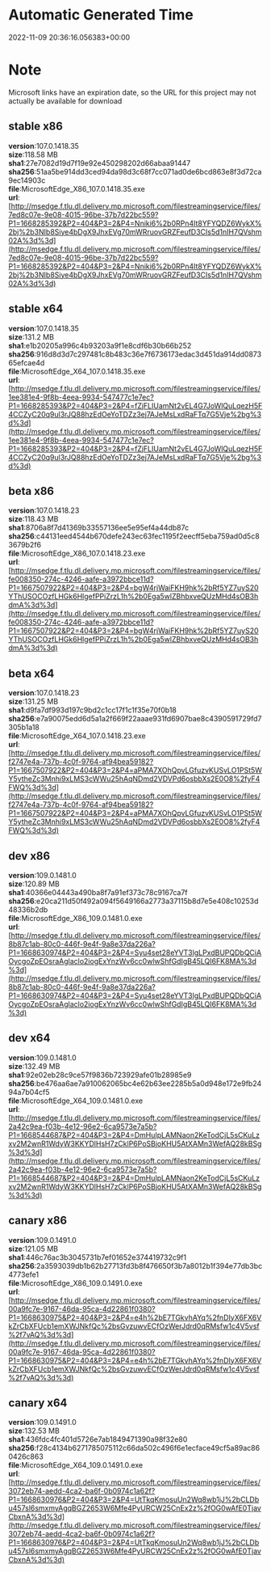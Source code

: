# Automatic Generated Time
2022-11-09 20:36:16.056383+00:00

# Note
Microsoft links have an expiration date, so the URL for this project may not actually be available for download

## stable x86
**version**:107.0.1418.35  
**size**:118.58 MB  
**sha1**:27e7082d19d7f19e92e450298202d66abaa91447  
**sha256**:51aa5be914dd3ced94da98d3c68f7cc071ad0de6bcd863e8f3d72ca9ec14903c  
**file**:MicrosoftEdge_X86_107.0.1418.35.exe  
**url**:[http://msedge.f.tlu.dl.delivery.mp.microsoft.com/filestreamingservice/files/7ed8c07e-9e08-4015-96be-37b7d22bc559?P1=1668285392&P2=404&P3=2&P4=Nniki6%2b0RPn4It8YFYQDZ6WykX%2bj%2b3NIb8Siye4bDgX9JhxEVg70mWRruovGRZFeufD3CIs5d1nIH7QVshm02A%3d%3d](http://msedge.f.tlu.dl.delivery.mp.microsoft.com/filestreamingservice/files/7ed8c07e-9e08-4015-96be-37b7d22bc559?P1=1668285392&P2=404&P3=2&P4=Nniki6%2b0RPn4It8YFYQDZ6WykX%2bj%2b3NIb8Siye4bDgX9JhxEVg70mWRruovGRZFeufD3CIs5d1nIH7QVshm02A%3d%3d)  

## stable x64
**version**:107.0.1418.35  
**size**:131.2 MB  
**sha1**:e1b20205a996c4b93203a9f1e8cdf6b30b66b252  
**sha256**:916d8d3d7c297481c8b483c36e7f6736173edac3d451da914dd087365efcae4d  
**file**:MicrosoftEdge_X64_107.0.1418.35.exe  
**url**:[http://msedge.f.tlu.dl.delivery.mp.microsoft.com/filestreamingservice/files/1ee381e4-9f8b-4eea-9934-547477c1e7ec?P1=1668285393&P2=404&P3=2&P4=fZjFLIUamNt2vEL4G7JoWlQuLqezH5F4CCZyC20q9ul3rJQ88hzEdOeYoTDZz3ej7AJeMsLxdRaFTq7G5Vje%2bg%3d%3d](http://msedge.f.tlu.dl.delivery.mp.microsoft.com/filestreamingservice/files/1ee381e4-9f8b-4eea-9934-547477c1e7ec?P1=1668285393&P2=404&P3=2&P4=fZjFLIUamNt2vEL4G7JoWlQuLqezH5F4CCZyC20q9ul3rJQ88hzEdOeYoTDZz3ej7AJeMsLxdRaFTq7G5Vje%2bg%3d%3d)  

## beta x86
**version**:107.0.1418.23  
**size**:118.43 MB  
**sha1**:8706a8f7d41369b33557136ee5e95ef4a44db87c  
**sha256**:c44131eed4544b670defe243ec63fec1195f2eecff5eba759ad0d5c83679b2f6  
**file**:MicrosoftEdge_X86_107.0.1418.23.exe  
**url**:[http://msedge.f.tlu.dl.delivery.mp.microsoft.com/filestreamingservice/files/fe008350-274c-4246-aafe-a3972bbce11d?P1=1667507922&P2=404&P3=2&P4=bgW4rjWaiFKH9hk%2bRf5YZ7uyS20YThUSOCOzfLHGk6HlgefPPiZrzL1h%2b0Ega5wlZBhbxveQUzMHd4sOB3hdmA%3d%3d](http://msedge.f.tlu.dl.delivery.mp.microsoft.com/filestreamingservice/files/fe008350-274c-4246-aafe-a3972bbce11d?P1=1667507922&P2=404&P3=2&P4=bgW4rjWaiFKH9hk%2bRf5YZ7uyS20YThUSOCOzfLHGk6HlgefPPiZrzL1h%2b0Ega5wlZBhbxveQUzMHd4sOB3hdmA%3d%3d)  

## beta x64
**version**:107.0.1418.23  
**size**:131.25 MB  
**sha1**:d9fa7df993d197c9bd2c1cc17f1c1f35e70f0b18  
**sha256**:e7a90075edd6d5a1a2f669f22aaae931fd6907bae8c4390591729fd7305b1a18  
**file**:MicrosoftEdge_X64_107.0.1418.23.exe  
**url**:[http://msedge.f.tlu.dl.delivery.mp.microsoft.com/filestreamingservice/files/f2747e4a-737b-4c0f-9764-af94bea59182?P1=1667507922&P2=404&P3=2&P4=aPMA7XOhQpvLGfuzvKUSvLO1PSt5WY5ytheZc3Mnhi9xLMS3cWWu25hAqNDmd2VDVPd6osbbXs2E0O8%2fyF4FWQ%3d%3d](http://msedge.f.tlu.dl.delivery.mp.microsoft.com/filestreamingservice/files/f2747e4a-737b-4c0f-9764-af94bea59182?P1=1667507922&P2=404&P3=2&P4=aPMA7XOhQpvLGfuzvKUSvLO1PSt5WY5ytheZc3Mnhi9xLMS3cWWu25hAqNDmd2VDVPd6osbbXs2E0O8%2fyF4FWQ%3d%3d)  

## dev x86
**version**:109.0.1481.0  
**size**:120.89 MB  
**sha1**:40366e04443a490ba8f7a91ef373c78c9167ca7f  
**sha256**:e20ca211d50f492a094f5649166a2773a37115b8d7e5e408c10253d48336b2db  
**file**:MicrosoftEdge_X86_109.0.1481.0.exe  
**url**:[http://msedge.f.tlu.dl.delivery.mp.microsoft.com/filestreamingservice/files/8b87c1ab-80c0-446f-9e4f-9a8e37da226a?P1=1668630974&P2=404&P3=2&P4=Syu4set28eYVT3lgLPxdBUPQDbQCiAOycgoZpEOsraAglaclo2iogExYnzWv6cc0wlwShfGdIgB45LQI6FK8MA%3d%3d](http://msedge.f.tlu.dl.delivery.mp.microsoft.com/filestreamingservice/files/8b87c1ab-80c0-446f-9e4f-9a8e37da226a?P1=1668630974&P2=404&P3=2&P4=Syu4set28eYVT3lgLPxdBUPQDbQCiAOycgoZpEOsraAglaclo2iogExYnzWv6cc0wlwShfGdIgB45LQI6FK8MA%3d%3d)  

## dev x64
**version**:109.0.1481.0  
**size**:132.49 MB  
**sha1**:92e02eb28c9ce57f9836b723929afe01b28985e9  
**sha256**:be476aa6ae7a910062065bc4e62b63ee2285b5a0d948e172e9fb2494a7b04cf5  
**file**:MicrosoftEdge_X64_109.0.1481.0.exe  
**url**:[http://msedge.f.tlu.dl.delivery.mp.microsoft.com/filestreamingservice/files/2a42c9ea-f03b-4e12-96e2-6ca9573e7a5b?P1=1668544687&P2=404&P3=2&P4=DmHuIpLAMNaon2KeTodCjL5sCKuLzxv2M2wnR1WdyW3KKYDlHsH7zCklP6PoSBjoKHU5AtXAMn3WefAQ28kBSg%3d%3d](http://msedge.f.tlu.dl.delivery.mp.microsoft.com/filestreamingservice/files/2a42c9ea-f03b-4e12-96e2-6ca9573e7a5b?P1=1668544687&P2=404&P3=2&P4=DmHuIpLAMNaon2KeTodCjL5sCKuLzxv2M2wnR1WdyW3KKYDlHsH7zCklP6PoSBjoKHU5AtXAMn3WefAQ28kBSg%3d%3d)  

## canary x86
**version**:109.0.1491.0  
**size**:121.05 MB  
**sha1**:446c76ac3b3045731b7ef01652e374419732c9f1  
**sha256**:2a3593039db1b62b27713fd3b8f476650f3b7a8012b1f394e77db3bc4773efe1  
**file**:MicrosoftEdge_X86_109.0.1491.0.exe  
**url**:[http://msedge.f.tlu.dl.delivery.mp.microsoft.com/filestreamingservice/files/00a9fc7e-9167-46da-95ca-4d22861f0380?P1=1668630975&P2=404&P3=2&P4=e4h%2bE7TGkvhAYq%2fnDIyX6FX6VkZrCbXFUcb1emXWJNkfQc%2bsGvzuwvECfOzWerJdrd0qRMsfw1c4V5vsf%2f7vAQ%3d%3d](http://msedge.f.tlu.dl.delivery.mp.microsoft.com/filestreamingservice/files/00a9fc7e-9167-46da-95ca-4d22861f0380?P1=1668630975&P2=404&P3=2&P4=e4h%2bE7TGkvhAYq%2fnDIyX6FX6VkZrCbXFUcb1emXWJNkfQc%2bsGvzuwvECfOzWerJdrd0qRMsfw1c4V5vsf%2f7vAQ%3d%3d)  

## canary x64
**version**:109.0.1491.0  
**size**:132.53 MB  
**sha1**:436fdc4fc401d5726e7ab1849471390a98f32e80  
**sha256**:f28c4134b6271785075112c66da502c496f6e1ecface49cf5a89ac860426c863  
**file**:MicrosoftEdge_X64_109.0.1491.0.exe  
**url**:[http://msedge.f.tlu.dl.delivery.mp.microsoft.com/filestreamingservice/files/3072eb74-aedd-4ca2-ba6f-0b0974c1a62f?P1=1668630976&P2=404&P3=2&P4=UtTkqKmosuUn2Wq8wb1jJ%2bCLDbu457sl6smxmyAgqBGZ2653W6Mfe4PyURCW25CnEx2z%2fOG0wAfE0TjavCbxnA%3d%3d](http://msedge.f.tlu.dl.delivery.mp.microsoft.com/filestreamingservice/files/3072eb74-aedd-4ca2-ba6f-0b0974c1a62f?P1=1668630976&P2=404&P3=2&P4=UtTkqKmosuUn2Wq8wb1jJ%2bCLDbu457sl6smxmyAgqBGZ2653W6Mfe4PyURCW25CnEx2z%2fOG0wAfE0TjavCbxnA%3d%3d)  

